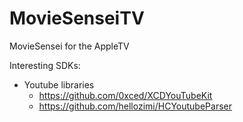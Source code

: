 # MovieSenseiTV
MovieSensei for the AppleTV

Interesting SDKs:
* Youtube libraries
  * https://github.com/0xced/XCDYouTubeKit
  * https://github.com/hellozimi/HCYoutubeParser
